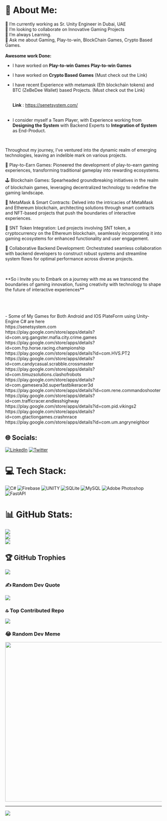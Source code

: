 # 💫 About Me:
🔭 I’m currently working as Sr. Unity Engineer in Dubai, UAE <br>👯 I’m looking to collaborate on Innovative Gaming Projects<br>🌱 I’m always Learning.<br>💬 Ask me about Gaming, Play-to-win, BlockChain Games, Crypto Based Games. <br>
<br>
**Awesome work Done:** <br>
- I have worked on **Play-to-win Games** **Play-to-win Games**  <br>
- I have worked on **Crypto Based Games** (Must check out the Link) <br>
- I have recent Experience with metamask (Eth blockchain tokens) and BTC (ZeBeDee Wallet) based Projects.  (Must check out the Link) <br><br>

   **Link** : https://senetsystem.com/ <br> <br>
 
- I consider myself a Team Player, with Experience working from **Designing the System** with Backend Experts to **Integration of System** as End-Product.

<br>

Throughout my journey, I've ventured into the dynamic realm of emerging technologies, leaving an indelible mark on various projects.  <br>


💸 Play-to-Earn Games: Pioneered the development of play-to-earn gaming experiences, transforming traditional gameplay into rewarding ecosystems. <br>

🕹️ Blockchain Games: Spearheaded groundbreaking initiatives in the realm of blockchain games, leveraging decentralized technology to redefine the gaming landscape. <br>

🔗 MetaMask & Smart Contracts: Delved into the intricacies of MetaMask and Ethereum blockchain, architecting solutions through smart contracts and NFT-based projects that push the boundaries of interactive experiences. <br>

💱 SNT Token Integration: Led projects involving SNT token, a cryptocurrency on the Ethereum blockchain, seamlessly incorporating it into gaming ecosystems for enhanced functionality and user engagement. <br>

🚀 Collaborative Backend Development: Orchestrated seamless collaboration with backend developers to construct robust systems and streamline system flows for optimal performance across diverse projects. <br>

 <br>
  <br>
**So i Invite you to Embark on a journey with me as we transcend the boundaries of gaming innovation, fusing creativity with technology to shape the future of interactive experiences**

 <br>
 <br>
 <br>
 <br>
 <br>
- Some of My Games for Both Android and IOS PlateForm using Unity-Engine C# are here <br>
https://senetsystem.com <br>
       https://play.google.com/store/apps/details?id=com.srg.gangster.mafia.city.crime.games <br>
       https://play.google.com/store/apps/details?id=com.frp.horse.racing.championship      <br>
https://play.google.com/store/apps/details?id=com.HVS.PT2   <br>
https://play.google.com/store/apps/details?id=com.candycasual.scrabble.crossmaster   <br>
https://play.google.com/store/apps/details?id=com.timuzsolutions.clashofrobots  <br>
       https://play.google.com/store/apps/details?id=com.gamesera3d.superfastbikeracer3d  <br>
       https://play.google.com/store/apps/details?id=com.rene.commandoshooter  <br>
  https://play.google.com/store/apps/details?id=com.trafficracer.endlesshighway  <br>
         https://play.google.com/store/apps/details?id=com.pid.vikings2  <br>
  https://play.google.com/store/apps/details?id=com.gtactiongames.crashnrace  <br>
  https://play.google.com/store/apps/details?id=com.um.angryneighbor  <br>

## 🌐 Socials:
[![LinkedIn](https://img.shields.io/badge/LinkedIn-%230077B5.svg?logo=linkedin&logoColor=white)](https://linkedin.com/in/ahmed-yasin-a88346107) [![Twitter](https://img.shields.io/badge/Twitter-%231DA1F2.svg?logo=Twitter&logoColor=white)](https://twitter.com/Ahmee407) 

# 💻 Tech Stack:
![C#](https://img.shields.io/badge/c%23-%23239120.svg?style=for-the-badge&logo=c-sharp&logoColor=white) ![Firebase](https://img.shields.io/badge/firebase-%23039BE5.svg?style=for-the-badge&logo=firebase) ![UNITY](https://img.shields.io/badge/Unity-%2320232a.svg?style=for-the-badge&logo=unity&logoColor=white) ![SQLite](https://img.shields.io/badge/sqlite-%2307405e.svg?style=for-the-badge&logo=sqlite&logoColor=white) ![MySQL](https://img.shields.io/badge/mysql-%2300f.svg?style=for-the-badge&logo=mysql&logoColor=white) ![Adobe Photoshop](https://img.shields.io/badge/adobephotoshop-%2331A8FF.svg?style=for-the-badge&logo=adobephotoshop&logoColor=white) ![FastAPI](https://img.shields.io/badge/FastAPI-005571?style=for-the-badge&logo=fastapi)
# 📊 GitHub Stats:
![](https://github-readme-stats.vercel.app/api?username=ahmedyasindev&theme=dark&hide_border=false&include_all_commits=true&count_private=false)<br/>
![](https://github-readme-streak-stats.herokuapp.com/?user=ahmedyasindev&theme=dark&hide_border=false)<br/>
![](https://github-readme-stats.vercel.app/api/top-langs/?username=ahmedyasindev&theme=dark&hide_border=false&include_all_commits=true&count_private=false&layout=compact)

## 🏆 GitHub Trophies
![](https://github-profile-trophy.vercel.app/?username=ahmedyasindev&theme=radical&no-frame=false&no-bg=true&margin-w=4)

### ✍️ Random Dev Quote
![](https://quotes-github-readme.vercel.app/api?type=horizontal&theme=radical)

### 🔝 Top Contributed Repo
![](https://github-contributor-stats.vercel.app/api?username=ahmedyasindev&limit=5&theme=dark&combine_all_yearly_contributions=true)

### 😂 Random Dev Meme
<img src="https://rm.up.railway.app/" width="512px"/>

---
[![](https://visitcount.itsvg.in/api?id=ahmedyasindev&icon=0&color=0)](https://visitcount.itsvg.in)

<!-- Proudly created with GPRM ( https://gprm.itsvg.in ) -->
